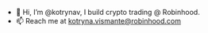 - 👋 Hi, I’m @kotrynav, I build crypto trading @ Robinhood.
- 📫 Reach me at kotryna.vismante@robinhood.com

<!---
kotrynav/kotrynav is a ✨ special ✨ repository because its `README.md` (this file) appears on your GitHub profile.
You can click the Preview link to take a look at your changes.
--->
